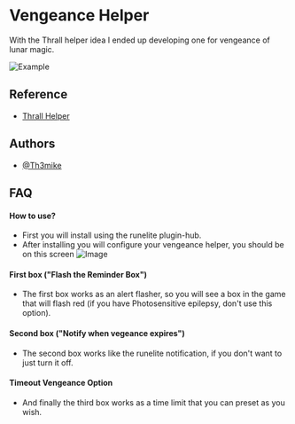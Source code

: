 
# Vengeance Helper

With the Thrall helper idea I ended up developing one for vengeance of lunar magic.

![Example](https://i.imgur.com/zupHQOp.gif)


## Reference

 - [Thrall Helper](https://github.com/PortAGuy/thrall-helper/tree/a57224b4ba3016a3fffc2b92ad3fcb01f3d0c407)
## Authors

- [@Th3mike](https://github.com/Th3mike)


## FAQ

#### How to use?

- First you will install using the runelite plugin-hub.
- After installing you will configure your vengeance helper, you should be on this screen
![Image](https://i.imgur.com/4ofKfBh.png)
#### First box ("Flash the Reminder Box")
- The first box works as an alert flasher, so you will see a box in the game that will flash red (if you have Photosensitive epilepsy, don't use this option).
#### Second box ("Notify when vegeance expires")
- The second box works like the runelite notification, if you don't want to just turn it off.
#### Timeout Vengeance Option
- And finally the third box works as a time limit that you can preset as you wish.
